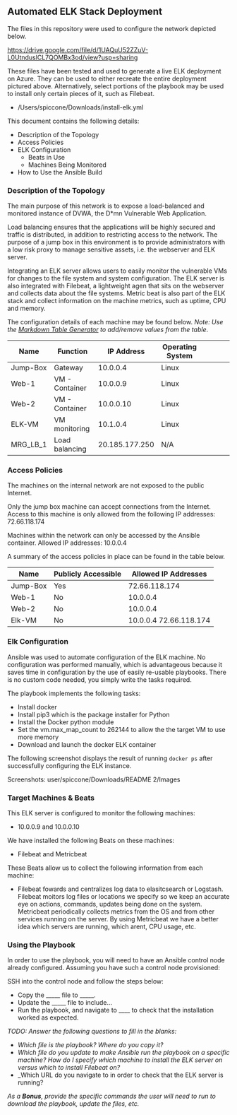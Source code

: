 ## Automated ELK Stack Deployment

The files in this repository were used to configure the network depicted below.

https://drive.google.com/file/d/1UAQuU52ZZuV-L0UtnduslCL7QOMBx3od/view?usp=sharing

These files have been tested and used to generate a live ELK deployment on Azure. They can be used to either recreate the entire deployment pictured above. Alternatively, select portions of the playbook may be used to install only certain pieces of it, such as Filebeat.

  - /Users/spiccone/Downloads/install-elk.yml

This document contains the following details:
- Description of the Topology
- Access Policies
- ELK Configuration
  - Beats in Use
  - Machines Being Monitored
- How to Use the Ansible Build


### Description of the Topology

The main purpose of this network is to expose a load-balanced and monitored instance of DVWA, the D*mn Vulnerable Web Application.

Load balancing ensures that the applications will be highly secured and traffic is distributed, in addition to restricting access to the network. The purpose of a jump box in this environment is to provide administrators with a low risk proxy to manage sensitive assets, i.e. the webserver and ELK server. 

Integrating an ELK server allows users to easily monitor the vulnerable VMs for changes to the file system and system configuration. The ELK server is also integrated with Filebeat, a lightweight agen that sits on the webserver and collects data about the file systems. Metric beat is also part of the ELK stack and collect information on the machine metrics, such as uptime, CPU and memory. 


The configuration details of each machine may be found below.
_Note: Use the [Markdown Table Generator](http://www.tablesgenerator.com/markdown_tables) to add/remove values from the table_.

| Name     | Function       | IP Address     | Operating System |   |   |   |   |
|----------|----------------|----------------|------------------|---|---|---|---|
| Jump-Box | Gateway        | 10.0.0.4       | Linux            |   |   |   |   |
| Web-1    | VM - Container | 10.0.0.9       | Linux            |   |   |   |   |
| Web-2    | VM - Container | 10.0.0.10      | Linux            |   |   |   |   |
| ELK-VM   | VM monitoring  | 10.1.0.4       | Linux            |   |   |   |   |
| MRG_LB_1 | Load balancing | 20.185.177.250 | N/A              |   |   |   |   |

### Access Policies

The machines on the internal network are not exposed to the public Internet. 

Only the jump box machine can accept connections from the Internet. Access to this machine is only allowed from the following IP addresses: 72.66.118.174

Machines within the network can only be accessed by the Ansible container. Allowed IP addresses: 
10.0.0.4

A summary of the access policies in place can be found in the table below.

| Name     | Publicly Accessible | Allowed IP Addresses   |
|----------|---------------------|------------------------|
| Jump-Box | Yes                 | 72.66.118.174          |
| Web-1    | No                  | 10.0.0.4               |
| Web-2    | No                  | 10.0.0.4               |
| Elk-VM   | No                  | 10.0.0.4 72.66.118.174 |

### Elk Configuration

Ansible was used to automate configuration of the ELK machine. No configuration was performed manually, which is advantageous because it saves time in configuration by the use of easily re-usable playbooks. There is no custom code needed, you simply write the tasks required. 

The playbook implements the following tasks:
- Install docker
- Install pip3 which is the package installer for Python
- Install the Docker python module
- Set the vm.max_map_count to 262144 to allow the the target VM to use more memory
- Download and launch the docker ELK container 

The following screenshot displays the result of running `docker ps` after successfully configuring the ELK instance.

Screenshots: user/spiccone/Downloads/README 2/Images

### Target Machines & Beats
This ELK server is configured to monitor the following machines:
- 10.0.0.9 and 10.0.0.10

We have installed the following Beats on these machines:
- Filebeat and Metricbeat

These Beats allow us to collect the following information from each machine:
- Filebeat fowards and centralizes log data to elasitcsearch or Logstash. Filebeat moitors log files or locations we specify so we keep an accurate eye on actions, commands, updates being done on the system. Metricbeat periodically collects metrics from the OS and from other services running on the server. By using Metricbeat we have a better idea which servers are running, which arent, CPU usage, etc. 

### Using the Playbook
In order to use the playbook, you will need to have an Ansible control node already configured. Assuming you have such a control node provisioned: 

SSH into the control node and follow the steps below:
- Copy the _____ file to _____.
- Update the _____ file to include...
- Run the playbook, and navigate to ____ to check that the installation worked as expected.

_TODO: Answer the following questions to fill in the blanks:_
- _Which file is the playbook? Where do you copy it?_
- _Which file do you update to make Ansible run the playbook on a specific machine? How do I specify which machine to install the ELK server on versus which to install Filebeat on?_
- _Which URL do you navigate to in order to check that the ELK server is running?

_As a **Bonus**, provide the specific commands the user will need to run to download the playbook, update the files, etc._

